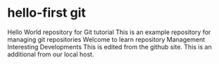# hello-first git
Hello World repository for Git tutorial
This is an example repository for managing git repositories
Welcome to learn repository Management
Interesting Developments
This is edited from the github site.
This is an additional from our local host.